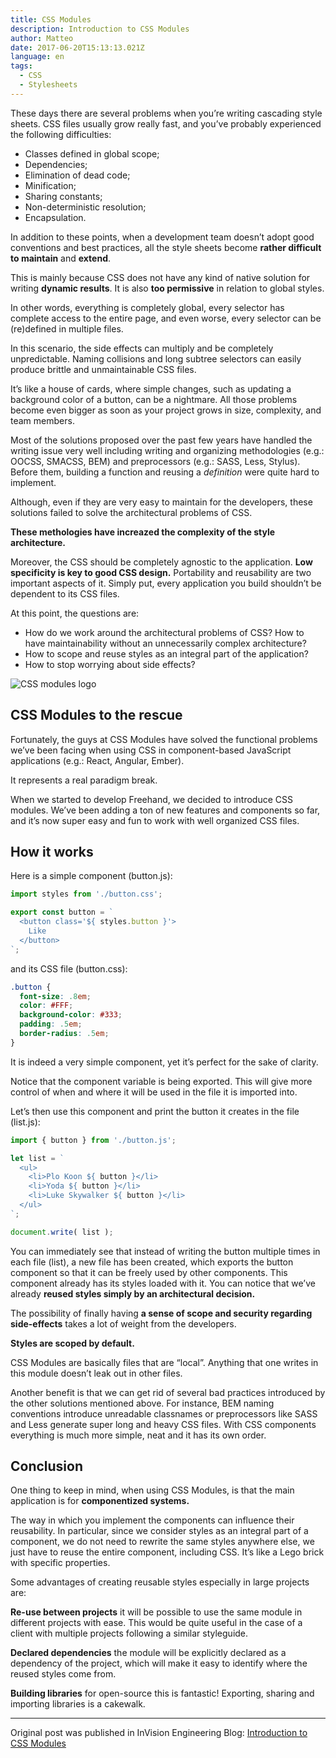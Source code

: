```yaml
---
title: CSS Modules
description: Introduction to CSS Modules
author: Matteo
date: 2017-06-20T15:13:13.021Z
language: en
tags:
  - CSS
  - Stylesheets
---
```


These days there are several problems when you’re writing cascading style sheets. CSS files usually grow really fast, and you’ve probably experienced the following difficulties:

- Classes defined in global scope;
- Dependencies;
- Elimination of dead code;
- Minification;
- Sharing constants;
- Non-deterministic resolution;
- Encapsulation.

In addition to these points, when a development team doesn’t adopt good conventions and best practices, all the style sheets become __rather difficult to maintain__ and __extend__.

This is mainly because CSS does not have any kind of native solution for writing __dynamic results__. It is also __too permissive__ in relation to global styles.

In other words, everything is completely global, every selector has complete access to the entire page, and even worse, every selector can be (re)defined in multiple files.

In this scenario, the side effects can multiply and be completely unpredictable. Naming collisions and long subtree selectors can easily produce brittle and unmaintainable CSS files.

It’s like a house of cards, where simple changes, such as updating a background color of a button, can be a nightmare. All those problems become even bigger as soon as your project grows in size, complexity, and team members.

Most of the solutions proposed over the past few years have handled the writing issue very well including writing and organizing methodologies (e.g.: OOCSS, SMACSS, BEM) and preprocessors (e.g.: SASS, Less, Stylus). Before them, building a function and reusing a _definition_ were quite hard to implement.

Although, even if they are very easy to maintain for the developers, these solutions failed to solve the architectural problems of CSS.

__These methologies have increazed the complexity of the style architecture.__

Moreover, the CSS should be completely agnostic to the application. __Low specificity is key to good CSS design.__ Portability and reusability are two important aspects of it. Simply put, every application you build shouldn’t be dependent to its CSS files.

At this point, the questions are:

- How do we work around the architectural problems of CSS? How to have maintainability without an unnecessarily complex architecture?
- How to scope and reuse styles as an integral part of the application?
- How to stop worrying about side effects?


<img class="md:mx-auto" src="/static/img/css-modules-logo.png" title="CSS modules logo" />

## CSS Modules to the rescue
Fortunately, the guys at CSS Modules have solved the functional problems we’ve been facing when using CSS in component-based JavaScript applications (e.g.: React, Angular, Ember).

It represents a real paradigm break.

When we started to develop Freehand, we decided to introduce CSS modules. We’ve been adding a ton of new features and components so far, and it’s now super easy and fun to work with well organized CSS files.

## How it works
Here is a simple component (button.js):

```js
import styles from './button.css';

export const button = `
  <button class='${ styles.button }'>
    Like
  </button>
`;
```

and its CSS file (button.css):

```css
.button {
  font-size: .8em;
  color: #FFF;
  background-color: #333;
  padding: .5em;
  border-radius: .5em;
}
```

It is indeed a very simple component, yet it’s perfect for the sake of clarity.

Notice that the component variable is being exported. This will give more control of when and where it will be used in the file it is imported into.

Let’s then use this component and print the button it creates in the file (list.js):

```js
import { button } from './button.js';

let list = `
  <ul>
    <li>Plo Koon ${ button }</li>
    <li>Yoda ${ button }</li>
    <li>Luke Skywalker ${ button }</li>
  </ul>
`;

document.write( list );
```

You can immediately see that instead of writing the button multiple times in each file (list), a new file has been created, which exports the button component so that it can be freely used by other components. This component already has its styles loaded with it. You can notice that we’ve already __reused styles simply by an architectural decision.__

The possibility of finally having __a sense of scope and security regarding side-effects__ takes a lot of weight from the developers.

__Styles are scoped by default.__

CSS Modules are basically files that are “local”. Anything that one writes in this module doesn’t leak out in other files.

Another benefit is that we can get rid of several bad practices introduced by the other solutions mentioned above. For instance, BEM naming conventions introduce unreadable classnames or preprocessors like SASS and Less generate super long and heavy CSS files. With CSS components everything is much more simple, neat and it has its own order.

## Conclusion
One thing to keep in mind, when using CSS Modules, is that the main application is for __componentized systems.__

The way in which you implement the components can influence their reusability. In particular, since we consider styles as an integral part of a component, we do not need to rewrite the same styles anywhere else, we just have to reuse the entire component, including CSS. It’s like a Lego brick with specific properties.

Some advantages of creating reusable styles especially in large projects are:

__Re-use between projects__ it will be possible to use the same module in different projects with ease. This would be quite useful in the case of a client with multiple projects following a similar styleguide.

__Declared dependencies__ the module will be explicitly declared as a dependency of the project, which will make it easy to identify where the reused styles come from.

__Building libraries__ for open-source this is fantastic! Exporting, sharing and importing libraries is a cakewalk.

---

Original post was published in InVision Engineering Blog:
[Introduction to CSS Modules](https://engineering.invisionapp.com/post/introduction-css-modules)